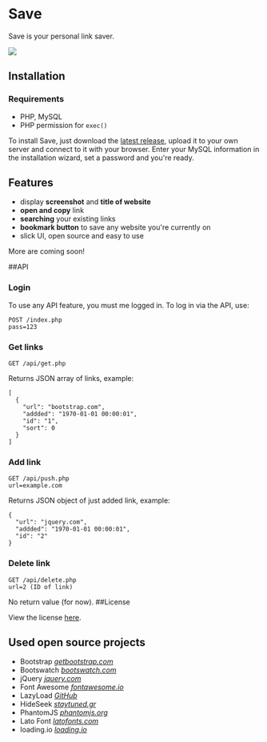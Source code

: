 # Save
Save is your personal link saver.

![](http://i.imgur.com/6Xv3Qef.gif)

## Installation
### Requirements

 - PHP, MySQL
 - PHP permission for `exec()`

To install Save, just download the [latest release](http://github.com/krmax44/Save/releases/latest), upload it to your own server and connect to it with your browser. Enter your MySQL information in the installation wizard, set a password and you're ready.
## Features

 - display **screenshot** and **title of website**
 - **open and copy** link
 - **searching** your existing links
 - **bookmark button** to save any website you're currently on
 - slick UI, open source and easy to use

More are coming soon!

##API
### Login
To use any API feature, you must me logged in. To log in via the API, use:

    POST /index.php
    pass=123
### Get links

    GET /api/get.php
Returns JSON array of links, example:

    [
	  {
	    "url": "bootstrap.com",
	    "addded": "1970-01-01 00:00:01",
	    "id": "1",
	    "sort": 0
	  }
	]

### Add link

    GET /api/push.php
    url=example.com
Returns JSON object of just added link, example:

    {
	  "url": "jquery.com",
	  "addded": "1970-01-01 00:00:01",
	  "id": "2"
	}

### Delete link

    GET /api/delete.php
    url=2 (ID of link)
No return value (for now).
##License

View the license [here](https://github.com/krmax44/Save/blob/master/LICENSE).

## Used open source projects

 - Bootstrap *[getbootstrap.com](http://getbootstrap.com)*
 - Bootswatch *[bootswatch.com](http://bootswatch.com)*
 - jQuery *[jquery.com](jquery.com)*
 - Font Awesome *[fontawesome.io](http://fontawesome.io)*
 - LazyLoad *[GitHub](https://github.com/tuupola/jquery_lazyload/)*
 - HideSeek *[staytuned.gr](http://vdw.staytuned.gr)*
 - PhantomJS *[phantomjs.org](http://phantomjs.org)*
 - Lato Font *[latofonts.com](http://latofonts.com)*
 - loading.io *[loading.io](http://loading.io)*
